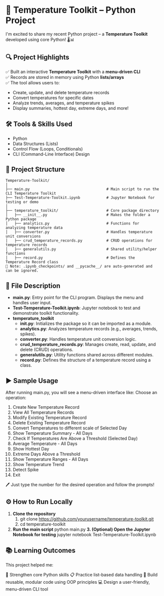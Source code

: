 # 🚀 Temperature Toolkit – Python Project

I'm excited to share my recent Python project – a **Temperature Toolkit** developed using core Python! 🌡️📊

## 🔍 Project Highlights

✅ Built an interactive **Temperature Toolkit** with a **menu-driven CLI**  
✅ Records are stored in memory using Python **lists/arrays**  
✅ The tool allows users to:
- Create, update, and delete temperature records  
- Convert temperatures for specific dates  
- Analyze trends, averages, and temperature spikes  
- Display summaries, hottest day, extreme days, and more!

## 🛠️ Tools & Skills Used

- Python  
- Data Structures (Lists)  
- Control Flow (Loops, Conditionals)  
- CLI (Command-Line Interface) Design

## 📁 Project Structure
```text
Temperature-Toolkit/
│
├── main.py                                   # Main script to run the CLI Temperature Toolkit
├── Test-Temperature-Toolkit.ipynb            # Jupyter Notebook for testing or demo
│
├── temperature_toolkit/                      # Core package directory
│   ├── __init__.py                           # Makes the folder a Python package
│   ├── analytics.py                          # Functions for analyzing temperature data
│   ├── converter.py                          # Handles temperature unit conversions
│   ├── crud_temperature_records.py           # CRUD operations for temperature records
│   ├── generalutils.py                       # Shared utility/helper functions
│   ├── record.py                             # Defines the Temperature Record class
📝 Note: .ipynb_checkpoints/ and __pycache__/ are auto-generated and can be ignored.
```


## 📄 **File Description**
- **main.py**: Entry point for the CLI program. Displays the menu and handles user input.
- **Test-Temperature-Toolkit.ipynb**: Jupyter notebook to test and demonstrate toolkit functionality.
- **temperature_toolkit**
    - **__init__.py**: Initializes the package so it can be imported as a module.
    - **analytics.py**: Analyzes temperature records (e.g., averages, trends, spikes).
    - **converter.py**: Handles temperature unit conversion logic.
    - **crud_temperature_records.py**: Manages create, read, update, and delete (CRUD) operations.
    - **generalutils.py**: Utility functions shared across different modules.
    - **record.py**: Defines the structure of a temperature record using a class.
## ▶️ **Sample Usage**
After running main.py, you will see a menu-driven interface like:
Choose an operation:
1. Create New Temperature Record
2. View All Temperature Records
3. Modify Existing Temperature Record
4. Delete Existing Temperature Record
5. Convert Temperatures to different scale of Selected Day
6. Show Temperature Summary - All Days
7. Check If Temperatures Are Above a Threshold (Selected Day)
8. Average Temperature - All Days
9. Show Hottest Day
10. Extreme Days Above a Threshold
11. Show Temperature Ranges - All Days
12. Show Temperature Trend
13. Detect Spike
14. Exit

🖊️ Just type the number for the desired operation and follow the prompts!
## ⚙️ **How to Run Locally**
1. **Clone the repository**
    1. git clone https://github.com/yourusername/temperature-toolkit.git
    2. cd temperature-toolkit
2. **Run the main script**
    python main.py
**3. (Optional) Open the Jupyter Notebook for testing**
    jupyter notebook Test-Temperature-Toolkit.ipynb
## 📚 **Learning Outcomes**
This project helped me:

🧠 Strengthen core Python skills
📋 Practice list-based data handling
🔁 Build reusable, modular code using OOP principles
💻 Design a user-friendly, menu-driven CLI tool